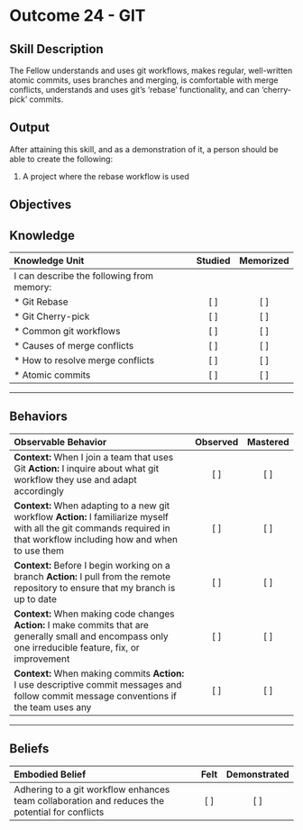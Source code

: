 # Outcome 24 - GIT

**Skill Description**
----------
The Fellow understands and uses git workflows, makes regular, well-written atomic commits, uses branches and merging, is comfortable with merge conflicts, understands and uses git’s ‘rebase’ functionality, and can ‘cherry-pick’ commits.

**Output**
----------
After attaining this skill, and as a demonstration of it, a person should be able to create the following:

1. A project where the rebase workflow is used


**Objectives**
----------
## **Knowledge**


| Knowledge Unit   |      Studied      | Memorized |
|:-------------|:------------------:|:--------:|
| I can describe the following from memory: | | |
| * Git Rebase | [ ] | [ ]  |
| * Git Cherry-pick     | [ ] | [ ]  |
| * Common git workflows     | [ ] | [ ]  |
| * Causes of merge conflicts     | [ ] | [ ]  |
| * How to resolve merge conflicts     | [ ] | [ ]  |
| * Atomic commits     | [ ] | [ ]  |


----------


## **Behaviors**

| Observable Behavior   |      Observed      | Mastered |
|:-------------|:------------------:|:--------:|
| **Context:** When I join a team that uses Git **Action:** I inquire about what git workflow they use and adapt accordingly | [ ] | [ ]  |
| **Context:** When adapting to a new git workflow **Action:** I familiarize myself with all the git commands required in that workflow including how and when to use them  | [ ] | [ ]  |
| **Context:** Before I begin working on a branch **Action:** I pull from the remote repository to ensure that my branch is up to date | [ ] | [ ]  |
| **Context:** When making code changes **Action:** I make commits that are generally small and encompass only one irreducible feature, fix, or improvement | [ ] | [ ]  |
| **Context:** When making commits **Action:** I use descriptive commit messages and follow commit message conventions if the team uses any | [ ] | [ ]  |



----------


## **Beliefs**


| Embodied Belief   |      Felt      | Demonstrated |
|:-------------|:------------------:|:--------:|
| Adhering to a git workflow enhances team collaboration and reduces the potential for conflicts | [ ] | [ ]  |

